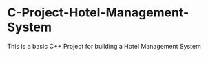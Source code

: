 # C-Project-Hotel-Management-System
This is a basic C++ Project for building a Hotel Management System
